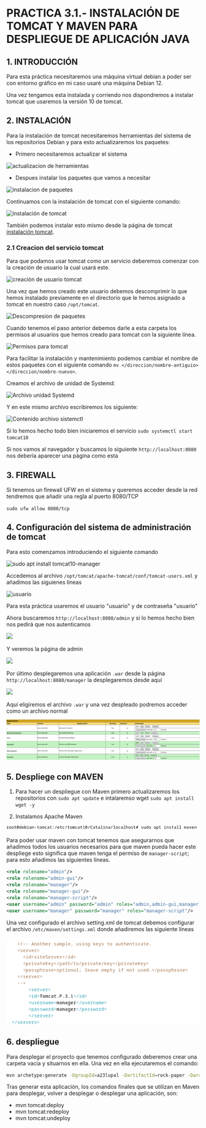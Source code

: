 # PRACTICA 3.1.- INSTALACIÓN DE TOMCAT Y MAVEN PARA DESPLIEGUE DE APLICACIÓN JAVA

## 1. INTRODUCCIÓN

Para esta práctica necesitaremos una máquina virtual debian a poder ser con entorno gráfico en mi caso 
usaré una máquina Debian 12.

Una vez tengamos esta instalada y corriendo nos dispondremos a instalar tomcat que usaremos la versión 10 de tomcat.

## 2. INSTALACIÓN

Para la instalación de tomcat necesitaremos herramientas del sistema de los repositorios Debian y para esto actualizaremos los paquetes:

- Primero necesitaremos actualizar el sistema

![`actualizacion de herramientas`](../assets/imagenes/fotos3.1/actualizar.png)

- Despues instalar los paquetes que vamos a necesitar

![`instalacion de paquetes`](../assets/imagenes/fotos3.1/paquetes.png)

Continuamos con la instalación de tomcat con el siguiente comando:

![``instalación de tomcat``](../assets/imagenes/fotos3.1/descarga-tomcat.png)

También podemos instalar esto mismo desde la página de tomcat [instalación tomcat](https://tomcat.apache.org/download-10.cgi).

### 2.1 Creacion del servicio tomcat

Para que podamos usar tomcat como un servicio deberemos comenzar con la creación de usuario la cual usará este.

![creación de usuario tomcat](../assets/imagenes/fotos3.1/usuario_tomcat.png)

Una vez que hemos creado este usuario debemos descomprimir lo que hemos instalado previamente en el directorio que le hemos asignado a tomcat en nuestro caso ``/opt/tomcat``.

![Descompresion de paquetes](../assets/imagenes/fotos3.1/paquetes-tomcat.png)

Cuando tenemos el paso anterior debemos darle a esta carpeta los permisos al usuarios que hemos creado para tomcat con la siguiente línea.

![Permisos para tomcat](../assets/imagenes/fotos3.1/permisos-tomcat.png)

Para facilitar la instalación y mantenimiento podemos cambiar el nombre de estos paquetes con el siguiente comando `mv </direccion/nombre-antiguio> </direccion/nombre-nuevo>`.

Creamos el archivo de unidad de Systemd:

![Archivo unidad Systemd](../assets/imagenes/fotos3.1/creacion_archivo_sistema.png)

Y en este mismo archivo escribiremos los siguiente:

![Contenido archivo sistemctl](../assets/imagenes/fotos3.1/contenido_archivo_sistema.png)

Si lo hemos hecho todo bien iniciaremos el servicio `sudo systemctl start tomcat10`

Si nos vamos al navegador y buscamos lo siguiente `http://localhost:8080` nos debería aparecer una página como esta
 

## 3. FIREWALL

Si tenemos un firewall UFW en el sistema y queremos acceder desde la red tendremos que añadir una regla al puerto 8080/TCP

`sudo ufw allow 8080/tcp`

## 4. Configuración del sistema de administración de tomcat

Para esto comenzamos introduciendo el siguiente comando

![`sudo apt install tomcat10-manager`](../assets/imagenes/fotos3.1/tomcat10-manager.png)

Accedemos al archivo `/opt/tomcat/apache-tomcat/conf/tomcat-users.xml` y añadimos las siguienes líneas

![usuario](../assets/imagenes/fotos3.1/usuario.png)

Para esta práctica usaremos el usuario "usuario" y de contraseña "usuario"

Ahora buscaremos `http://localhost:8080/admin` y si lo hemos hecho bien nos pedirá que nos autenticamos

![](../assets/imagenes/fotos3.1/autenticacion.png)

Y veremos la página de admin

![](../assets/imagenes/fotos3.1/pagina-admin.png)


Por último desplegaremos una aplicación `.war` desde la página `http://localhost:8080/manager` la desplegaremos desde aquí

![](../assets/imagenes/fotos3.1/desplegar.png)

Aquí eligiremos el archivo `.war` y una vez despleado podremos acceder como un archivo normal

![](./assets/imagenes/fotos3.1/desplegado.png)

## 5. Despliege con MAVEN

1. Para hacer un despliegue con Maven primero actualizaremos los repositorios con `sudo apt update` e intalaremso wget `sudo apt install wget -y`

2. Instalamos Apache Maven 

![](./assets/imagenes/fotos3.1/instalacionMaven.png)

Para poder usar maven con tomcat tenemos que asegurarnos que añadimos todos los usuarios necesarios para que maven pueda hacer este despliege esto significa que maven tenga el permiso de `manager-script`; para esto añadimos las siguientes líneas.

````xml
<role rolename="admin"/>
<role rolename="admin-gui"/>
<role rolename="manager"/>
<role rolename="manager-gui"/>
<role rolename="manager-script"/>
<user username="admin" password="admin" roles="admin,admin-gui,manager,manager-gui"/>
<user username="manager" password="manager" roles="manager-script"/>
````

Una vez configurado el archivo setting.xml de tomcat debemos configurar el archivo `/etc/maven/settings.xml`
donde añadiremos las siguiente líneas 

![](./assets/imagenes/fotos3.1/configuracion-maven.png)


## 6. despliegue

Para desplegar el proyecto que tenemos configurado deberemos crear una carpeta vacia y situarnos en ella. Una vez en ella ejecutaremos el comando: 

````bash
mvn archetype:generate -DgroupId=a23lupal -DartifactId=rock-paper -DarchetypeArtifactId=maven-archetype-webapp -DinteractiveMode=false
````

Tras generar esta aplicación, los comandos finales que se utilizan en Maven para desplegar, volver a desplegar o desplegar una aplicación, son:

- mvn tomcat:deploy
- mvn tomcat:redeploy
- mvn tomcat:undeploy

